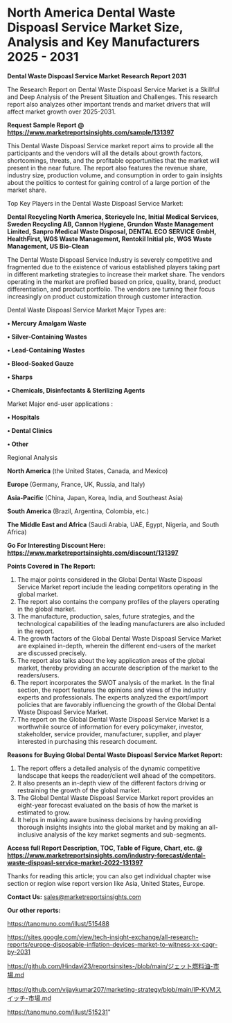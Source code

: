 # North America Dental Waste Dispoasl Service Market Size, Analysis and Key Manufacturers 2025 - 2031

<strong>Dental Waste Dispoasl Service Market Research Report 2031</strong>

The Research Report on Dental Waste Dispoasl Service Market is a Skillful and Deep Analysis of the Present Situation and Challenges. This research report also analyzes other important trends and market drivers that will affect market growth over 2025-2031.

<strong>Request Sample Report @ <a href=https://www.marketreportsinsights.com/sample/131397>https://www.marketreportsinsights.com/sample/131397</a></strong>

This Dental Waste Dispoasl Service market report aims to provide all the participants and the vendors will all the details about growth factors, shortcomings, threats, and the profitable opportunities that the market will present in the near future. The report also features the revenue share, industry size, production volume, and consumption in order to gain insights about the politics to contest for gaining control of a large portion of the market share.

Top Key Players in the Dental Waste Dispoasl Service Market:

<strong>Dental Recycling North America, Stericycle Inc, Initial Medical Services, Sweden Recycling AB, Cannon Hygiene, Grundon Waste Management Limited, Sanpro Medical Waste Disposal, DENTAL ECO SERVICE GmbH, HealthFirst, WGS Waste Management, Rentokil Initial plc, WGS Waste Management, US Bio-Clean</strong>

The Dental Waste Dispoasl Service Industry is severely competitive and fragmented due to the existence of various established players taking part in different marketing strategies to increase their market share. The vendors operating in the market are profiled based on price, quality, brand, product differentiation, and product portfolio. The vendors are turning their focus increasingly on product customization through customer interaction.

Dental Waste Dispoasl Service Market Major Types are:

<strong>• Mercury Amalgam Waste

• Silver-Containing Wastes

• Lead-Containing Wastes

• Blood-Soaked Gauze

• Sharps

• Chemicals, Disinfectants & Sterilizing Agents</strong>

Market Major end-user applications :

<strong>• Hospitals

• Dental Clinics

• Other</strong>

Regional Analysis

</u><strong><b>North America</b></strong> (the United States, Canada, and Mexico)

<strong><b>Europe </b></strong>(Germany, France, UK, Russia, and Italy)

<strong><b>Asia-Pacific</b></strong> (China, Japan, Korea, India, and Southeast Asia)

<strong><b>South America</b></strong> (Brazil, Argentina, Colombia, etc.)

<strong><b>The Middle East and Africa</b></strong> (Saudi Arabia, UAE, Egypt, Nigeria, and South Africa)

<strong>Go For Interesting Discount Here: <a href=https://www.marketreportsinsights.com/discount/131397>https://www.marketreportsinsights.com/discount/131397</a></strong>

<strong>Points Covered in The Report:</strong>
<ol>
  <li>The major points considered in the Global Dental Waste Dispoasl Service Market report include the leading competitors operating in the global market.</li>
  <li>The report also contains the company profiles of the players operating in the global market.</li>
  <li>The manufacture, production, sales, future strategies, and the technological capabilities of the leading manufacturers are also included in the report.</li>
  <li>The growth factors of the Global Dental Waste Dispoasl Service Market are explained in-depth, wherein the different end-users of the market are discussed precisely.</li>
  <li>The report also talks about the key application areas of the global market, thereby providing an accurate description of the market to the readers/users.</li>
  <li>The report incorporates the SWOT analysis of the market. In the final section, the report features the opinions and views of the industry experts and professionals. The experts analyzed the export/import policies that are favorably influencing the growth of the Global Dental Waste Dispoasl Service Market.</li>
  <li>The report on the Global Dental Waste Dispoasl Service Market is a worthwhile source of information for every policymaker, investor, stakeholder, service provider, manufacturer, supplier, and player interested in purchasing this research document.</li>
</ol>
<strong>Reasons for Buying Global Dental Waste Dispoasl Service Market Report:</strong>

<ol>
  <li>The report offers a detailed analysis of the dynamic competitive landscape that keeps the reader/client well ahead of the competitors.</li>
  <li>It also presents an in-depth view of the different factors driving or restraining the growth of the global market.</li>
  <li>The Global Dental Waste Dispoasl Service Market report provides an eight-year forecast evaluated on the basis of how the market is estimated to grow.</li>
  <li>It helps in making aware business decisions by having providing thorough insights insights into the global market and by making an all-inclusive analysis of the key market segments and sub-segments.</li>
</ol>
<strong>Access full Report Description, TOC, Table of Figure, Chart, etc. @ <a href=https://www.marketreportsinsights.com/industry-forecast/dental-waste-dispoasl-service-market-2022-131397>https://www.marketreportsinsights.com/industry-forecast/dental-waste-dispoasl-service-market-2022-131397</a></strong>


Thanks for reading this article; you can also get individual chapter wise section or region wise report version like Asia, United States, Europe.

<strong>Contact Us:</strong>
sales@marketreportsinsights.com

<strong>Our other reports:</strong>

<a href=https://tanomuno.com/illust/515488>https://tanomuno.com/illust/515488</a>

<a href=https://sites.google.com/view/tech-insight-exchange/all-research-reports/europe-disposable-inflation-devices-market-to-witness-xx-cagr-by-2031>https://sites.google.com/view/tech-insight-exchange/all-research-reports/europe-disposable-inflation-devices-market-to-witness-xx-cagr-by-2031</a>

<a href=https://github.com/Hindavi23/reportsinsites-/blob/main/ジェット燃料油-市場.md>https://github.com/Hindavi23/reportsinsites-/blob/main/ジェット燃料油-市場.md</a>

<a href=https://github.com/vijaykumar207/marketing-strategy/blob/main/IP-KVMスイッチ-市場.md>https://github.com/vijaykumar207/marketing-strategy/blob/main/IP-KVMスイッチ-市場.md</a>

<a href=https://tanomuno.com/illust/515231>https://tanomuno.com/illust/515231</a>"
